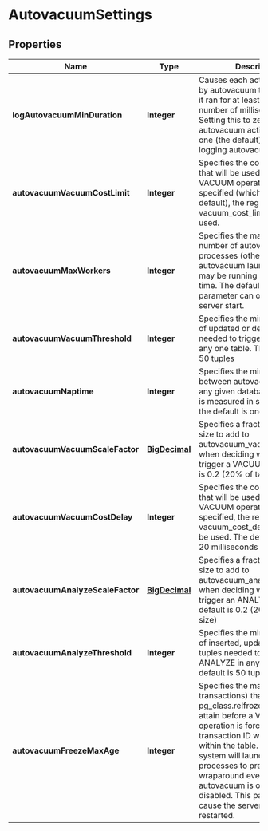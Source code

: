 # AutovacuumSettings

## Properties
Name | Type | Description | Notes
------------ | ------------- | ------------- | -------------
**logAutovacuumMinDuration** | **Integer** | Causes each action executed by autovacuum to be logged if it ran for at least the specified number of milliseconds. Setting this to zero logs all autovacuum actions. Minus-one (the default) disables logging autovacuum actions. |  [optional]
**autovacuumVacuumCostLimit** | **Integer** | Specifies the cost limit value that will be used in automatic VACUUM operations. If -1 is specified (which is the default), the regular vacuum_cost_limit value will be used. |  [optional]
**autovacuumMaxWorkers** | **Integer** | Specifies the maximum number of autovacuum processes (other than the autovacuum launcher) that may be running at any one time. The default is three. This parameter can only be set at server start. |  [optional]
**autovacuumVacuumThreshold** | **Integer** | Specifies the minimum number of updated or deleted tuples needed to trigger a VACUUM in any one table. The default is 50 tuples |  [optional]
**autovacuumNaptime** | **Integer** | Specifies the minimum delay between autovacuum runs on any given database. The delay is measured in seconds, and the default is one minute |  [optional]
**autovacuumVacuumScaleFactor** | [**BigDecimal**](BigDecimal.md) | Specifies a fraction of the table size to add to autovacuum_vacuum_threshold when deciding whether to trigger a VACUUM. The default is 0.2 (20% of table size) |  [optional]
**autovacuumVacuumCostDelay** | **Integer** | Specifies the cost delay value that will be used in automatic VACUUM operations. If -1 is specified, the regular vacuum_cost_delay value will be used. The default value is 20 milliseconds |  [optional]
**autovacuumAnalyzeScaleFactor** | [**BigDecimal**](BigDecimal.md) | Specifies a fraction of the table size to add to autovacuum_analyze_threshold when deciding whether to trigger an ANALYZE. The default is 0.2 (20% of table size) |  [optional]
**autovacuumAnalyzeThreshold** | **Integer** | Specifies the minimum number of inserted, updated or deleted tuples needed to trigger an  ANALYZE in any one table. The default is 50 tuples. |  [optional]
**autovacuumFreezeMaxAge** | **Integer** | Specifies the maximum age (in transactions) that a table&#x27;s pg_class.relfrozenxid field can attain before a VACUUM operation is forced to prevent transaction ID wraparound within the table. Note that the system will launch autovacuum processes to prevent wraparound even when autovacuum is otherwise disabled. This parameter will cause the server to be restarted. |  [optional]

